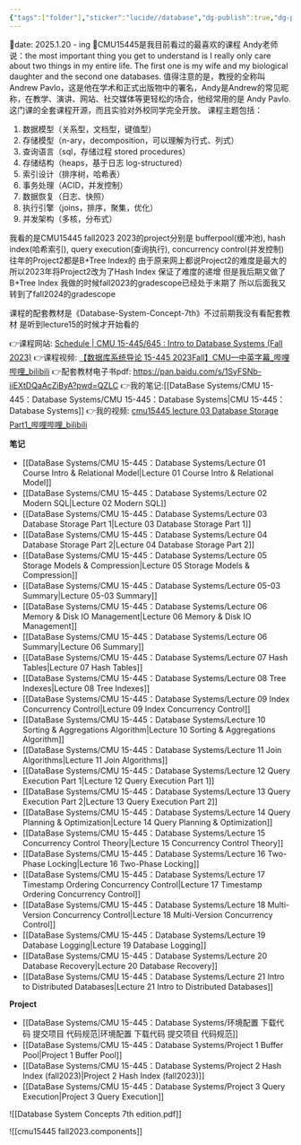 ```yaml
---
{"tags":["folder"],"sticker":"lucide//database","dg-publish":true,"dg-pinned":true,"created":"2025-01-20T08:46:32.906+08:00","updated":"2025-07-31T20:36:29.192+08:00","permalink":"/DataBase Systems/CMU 15-445：Database Systems/CMU 15-445：Database Systems/","pinned":true,"dgPassFrontmatter":true,"noteIcon":""}
---
```


📅date: 2025.1.20 - ing
🥰CMU15445是我目前看过的最喜欢的课程
Andy老师说：the most important thing you get to understand is I really only care about two things in my entire life. The first one is my wife and my biological daughter and the second one databases.
值得注意的是，教授的全称叫Andrew Pavlo，这是他在学术和正式出版物中的署名，Andy是Andrew的常见昵称，在教学、演讲、网站、社交媒体等更轻松的场合，他经常用的是 Andy Pavlo.
这门课的全套课程开源，而且实验对外校同学完全开放。
课程主题包括：
1. 数据模型（关系型，文档型，键值型）
2. 存储模型（n-ary，decomposition，可以理解为行式、列式）
3. 查询语言（sql，存储过程 stored procedures）
4. 存储结构（heaps，基于日志 log-structured）
5. 索引设计（排序树，哈希表）
6. 事务处理（ACID，并发控制）
7. 数据恢复（日志、快照）
8. 执行引擎（joins，排序，聚集，优化）
9. 并发架构（多核，分布式）

我看的是CMU15445 fall2023
2023的project分别是 bufferpool(缓冲池), hash index(哈希索引), query execution(查询执行), concurrency control(并发控制)
往年的Project2都是B+Tree Index的 由于原来网上都说Project2的难度是最大的 所以2023年将Project2改为了Hash Index 保证了难度的递增 但是我后期又做了B+Tree Index
我做的时候fall2023的gradescope已经处于末期了 所以后面我又转到了fall2024的gradescope

课程的配套教材是《Database-System-Concept-7th》不过前期我没有看配套教材 是听到lecture15的时候才开始看的

👉课程网站:  [Schedule | CMU 15-445/645 : Intro to Database Systems (Fall 2023)](https://15445.courses.cs.cmu.edu/fall2023/schedule.html)
👉课程视频: [【数据库系统导论 15-445 2023Fall】CMU—中英字幕_哔哩哔哩_bilibili](https://www.bilibili.com/video/BV1Ex4y1p7bi/?spm_id_from=333.337.search-card.all.click)
👉配套教材电子书pdf:  https://pan.baidu.com/s/1SyFSNb-iiEXtDQaAcZiByA?pwd=QZLC 
👉我的笔记:[[DataBase Systems/CMU 15-445：Database Systems/CMU 15-445：Database Systems\|CMU 15-445：Database Systems]]
👉我的视频: [cmu15445 lecture 03 Database Storage Part1_哔哩哔哩_bilibili](https://www.bilibili.com/video/BV1gxZRYoEiR/?spm_id_from=333.1387.homepage.video_card.click)

**笔记**
- [[DataBase Systems/CMU 15-445：Database Systems/Lecture 01 Course Intro & Relational Model\|Lecture 01 Course Intro & Relational Model]]
- [[DataBase Systems/CMU 15-445：Database Systems/Lecture 02 Modern SQL\|Lecture 02 Modern SQL]]
- [[DataBase Systems/CMU 15-445：Database Systems/Lecture 03 Database Storage Part 1\|Lecture 03 Database Storage Part 1]]
- [[DataBase Systems/CMU 15-445：Database Systems/Lecture 04 Database Storage Part 2\|Lecture 04 Database Storage Part 2]]
- [[DataBase Systems/CMU 15-445：Database Systems/Lecture 05 Storage Models & Compression\|Lecture 05 Storage Models & Compression]]
- [[DataBase Systems/CMU 15-445：Database Systems/Lecture 05-03 Summary\|Lecture 05-03 Summary]]
- [[DataBase Systems/CMU 15-445：Database Systems/Lecture 06 Memory & Disk IO Management\|Lecture 06 Memory & Disk IO Management]]
- [[DataBase Systems/CMU 15-445：Database Systems/Lecture 06 Summary\|Lecture 06 Summary]]
- [[DataBase Systems/CMU 15-445：Database Systems/Lecture 07 Hash Tables\|Lecture 07 Hash Tables]]
- [[DataBase Systems/CMU 15-445：Database Systems/Lecture 08 Tree Indexes\|Lecture 08 Tree Indexes]]
- [[DataBase Systems/CMU 15-445：Database Systems/Lecture 09 Index Concurrency Control\|Lecture 09 Index Concurrency Control]]
- [[DataBase Systems/CMU 15-445：Database Systems/Lecture 10 Sorting & Aggregations Algorithm\|Lecture 10 Sorting & Aggregations Algorithm]]
- [[DataBase Systems/CMU 15-445：Database Systems/Lecture 11 Join Algorithms\|Lecture 11 Join Algorithms]]
- [[DataBase Systems/CMU 15-445：Database Systems/Lecture 12 Query Execution Part 1\|Lecture 12 Query Execution Part 1]]
- [[DataBase Systems/CMU 15-445：Database Systems/Lecture 13 Query Execution Part 2\|Lecture 13 Query Execution Part 2]]
- [[DataBase Systems/CMU 15-445：Database Systems/Lecture 14 Query Planning & Optimization\|Lecture 14 Query Planning & Optimization]]
- [[DataBase Systems/CMU 15-445：Database Systems/Lecture 15 Concurrency Control Theory\|Lecture 15 Concurrency Control Theory]]
- [[DataBase Systems/CMU 15-445：Database Systems/Lecture 16 Two-Phase Locking\|Lecture 16 Two-Phase Locking]]
- [[DataBase Systems/CMU 15-445：Database Systems/Lecture 17 Timestamp Ordering Concurrency Control\|Lecture 17 Timestamp Ordering Concurrency Control]]
- [[DataBase Systems/CMU 15-445：Database Systems/Lecture 18 Multi-Version Concurrency Control\|Lecture 18 Multi-Version Concurrency Control]]
- [[DataBase Systems/CMU 15-445：Database Systems/Lecture 19 Database Logging\|Lecture 19 Database Logging]]
- [[DataBase Systems/CMU 15-445：Database Systems/Lecture 20 Database Recovery\|Lecture 20 Database Recovery]]
- [[DataBase Systems/CMU 15-445：Database Systems/Lecture 21 Intro to Distributed Databases\|Lecture 21 Intro to Distributed Databases]]

**Project**
- [[DataBase Systems/CMU 15-445：Database Systems/环境配置 下载代码  提交项目 代码规范\|环境配置 下载代码  提交项目 代码规范]]
- [[DataBase Systems/CMU 15-445：Database Systems/Project 1 Buffer Pool\|Project 1 Buffer Pool]]
- [[DataBase Systems/CMU 15-445：Database Systems/Project 2 Hash Index (fall2023)\|Project 2 Hash Index (fall2023)]]
- [[DataBase Systems/CMU 15-445：Database Systems/Project 3 Query Execution\|Project 3 Query Execution]]

![[Database System Concepts 7th edition.pdf]]

![[cmu15445 fall2023.components]]